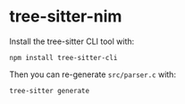 tree-sitter-nim
==================

Install the tree-sitter CLI tool with:

```
npm install tree-sitter-cli
```

Then you can re-generate `src/parser.c` with:

```
tree-sitter generate
```
